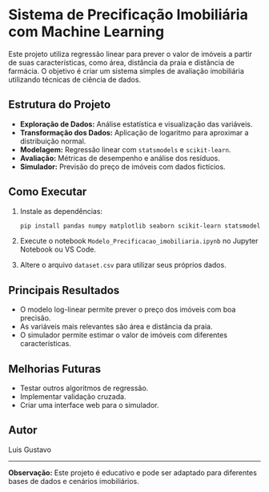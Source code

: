 # Sistema de Precificação Imobiliária com Machine Learning

Este projeto utiliza regressão linear para prever o valor de imóveis a partir de suas características, como área, distância da praia e distância de farmácia. O objetivo é criar um sistema simples de avaliação imobiliária utilizando técnicas de ciência de dados.

## Estrutura do Projeto

- **Exploração de Dados:** Análise estatística e visualização das variáveis.
- **Transformação dos Dados:** Aplicação de logaritmo para aproximar a distribuição normal.
- **Modelagem:** Regressão linear com `statsmodels` e `scikit-learn`.
- **Avaliação:** Métricas de desempenho e análise dos resíduos.
- **Simulador:** Previsão do preço de imóveis com dados fictícios.

## Como Executar

1. Instale as dependências:
    ```bash
    pip install pandas numpy matplotlib seaborn scikit-learn statsmodels
    ```

2. Execute o notebook `Modelo_Precificacao_imobiliaria.ipynb` no Jupyter Notebook ou VS Code.

3. Altere o arquivo `dataset.csv` para utilizar seus próprios dados.

## Principais Resultados

- O modelo log-linear permite prever o preço dos imóveis com boa precisão.
- As variáveis mais relevantes são área e distância da praia.
- O simulador permite estimar o valor de imóveis com diferentes características.

## Melhorias Futuras

- Testar outros algoritmos de regressão.
- Implementar validação cruzada.
- Criar uma interface web para o simulador.

## Autor

Luis Gustavo 

---

**Observação:** Este projeto é educativo e pode ser adaptado para diferentes bases de dados e cenários imobiliários.
